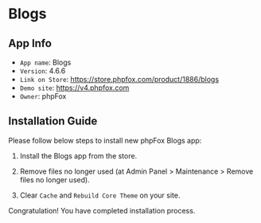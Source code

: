 # Blogs

## App Info

- `App name`: Blogs
- `Version`: 4.6.6
- `Link on Store`: https://store.phpfox.com/product/1886/blogs
- `Demo site`: https://v4.phpfox.com
- `Owner`: phpFox

## Installation Guide

Please follow below steps to install new phpFox Blogs app:

1. Install the Blogs app from the store.

2. Remove files no longer used (at Admin Panel > Maintenance > Remove files no longer used).

3. Clear `Cache` and `Rebuild Core Theme` on your site.

Congratulation! You have completed installation process.